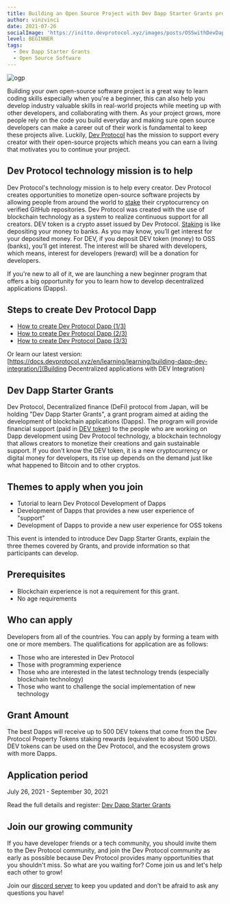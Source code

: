 ```yaml
---
title: Building an Open Source Project with Dev Dapp Starter Grants program
author: vinzvinci
date: 2021-07-26
socialImage: 'https://initto.devprotocol.xyz/images/posts/OSSwithDevDappStarterGrantsProgram/ogp_en.png'
level: BEGINNER
tags:
  - Dev Dapp Starter Grants
  - Open Source Software
---
```


![ogp](https://user-images.githubusercontent.com/73097560/126949230-87bb1a96-2ec8-43ae-b35d-9ed4def7b2b9.png)

Building your own open-source software project is a great way to learn coding skills especially when you're a beginner, this can also help you develop industry valuable skills in real-world projects while meeting up with other developers, and collaborating with them. As your project grows, more people rely on the code you build everyday and making sure open source developers can make a career out of their work is fundamental to keep these projects alive. Luckily, [Dev Protocol](https://devprotocol.xyz/) has the mission to support every creator with their open-source projects which means you can earn a living that motivates you to continue your project.

## Dev Protocol technology mission is to help

Dev Protocol's technology mission is to help every creator. Dev Protocol creates opportunities to monetize open-source software projects by allowing people from around the world to [stake](https://stakes.social/) their cryptocurrency on verified GitHub repositories. Dev Protocol was created with the use of blockchain technology as a system to realize continuous support for all creators. DEV token is a crypto asset issued by Dev Protocol. [Staking](https://docs.devprotocol.xyz/stakes-social/) is like depositing your money to banks. As you may know, you’ll get interest for your deposited money. For DEV, if you deposit DEV token (money) to OSS (banks), you’ll get interest. The interest will be shared with developers, which means, interest for developers (reward) will be a donation for developers.

If you're new to all of it, we are launching a new beginner program that offers a big opportunity for you to learn how to develop decentralized applications (Dapps).

## Steps to create Dev Protocol Dapp

- [How to create Dev Protocol Dapp (1/3)](https://initto.devprotocol.xyz/en/20210226/)
- [How to create Dev Protocol Dapp (2/3)](https://initto.devprotocol.xyz/en/20210305/)
- [How to create Dev Protocol Dapp (3/3)](https://initto.devprotocol.xyz/en/20210312/)

Or learn our latest version: [https://docs.devprotocol.xyz/en/learning/learning/building-dapp-dev-integration/](Building Decentralized applications with DEV Integration)

## Dev Dapp Starter Grants

Dev Protocol, Decentralized finance (DeFi) protocol from Japan, will be holding "Dev Dapp Starter Grants", a grant program aimed at aiding the development of blockchain applications (Dapps). The program will provide financial support (paid in [DEV token](https://docs.devprotocol.xyz/introduction/devtoken/)) to the people who are working on Dapp development using Dev Protocol technology, a blockchain technology that allows creators to monetize their creations and gain sustainable support. If you don't know the DEV token, it is a new cryptocurrency or digital money for developers, its rise up depends on the demand just like what happened to Bitcoin and to other cryptos.

## Themes to apply when you join

- Tutorial to learn Dev Protocol Development of Dapps
- Development of Dapps that provides a new user experience of "support"
- Development of Dapps to provide a new user experience for OSS tokens

This event is intended to introduce Dev Dapp Starter Grants, explain the three themes covered by Grants, and provide information so that participants can develop.

## Prerequisites

- Blockchain experience is not a requirement for this grant.
- No age requirements

## Who can apply

Developers from all of the countries. You can apply by forming a team with one or more members. The qualifications for application are as follows:

- Those who are interested in Dev Protocol
- Those with programming experience
- Those who are interested in the latest technology trends (especially blockchain technology)
- Those who want to challenge the social implementation of new technology

## Grant Amount

The best Dapps will receive up to 500 DEV tokens that come from the Dev Protocol Property Tokens staking rewards (equivalent to about 1500 USD). DEV tokens can be used on the Dev Protocol, and the ecosystem grows with more Dapps.

## Application period

July 26, 2021 - September 30, 2021

Read the full details and register: [Dev Dapp Starter Grants](https://devprotocol.notion.site/Welcome-to-DEV-DAPP-STARTER-GRANTS-5cb95252f18540258111581ea54d8808)

## Join our growing community

If you have developer friends or a tech community, you should invite them to the Dev Protocol community, and join the Dev Protocol community as early as possible because Dev Protocol provides many opportunities that you shouldn't miss. So what are you waiting for? Come join us and let's help each other to grow!

Join our [discord server](https://discord.gg/VwJp4KM) to keep you updated and don't be afraid to ask any questions you have!
